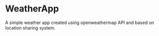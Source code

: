 # WeatherApp
A simple weather app created using openweathermap API and based on location sharing system.
